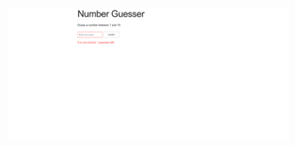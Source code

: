 ![ScreenShot](https://github.com/itsaiub/vanilajs-small-projects-and-design-patterns/blob/master/number-guesser/screenshot/number-guesser.png?raw=true)
